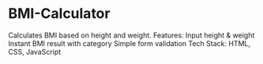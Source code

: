 # BMI-Calculator
Calculates BMI based on height and weight.  Features:  Input height &amp; weight  Instant BMI result with category  Simple form validation  Tech Stack: HTML, CSS, JavaScript
